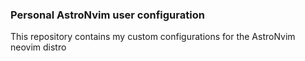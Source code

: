 ### Personal AstroNvim user configuration

This repository contains my custom configurations for the AstroNvim neovim distro
